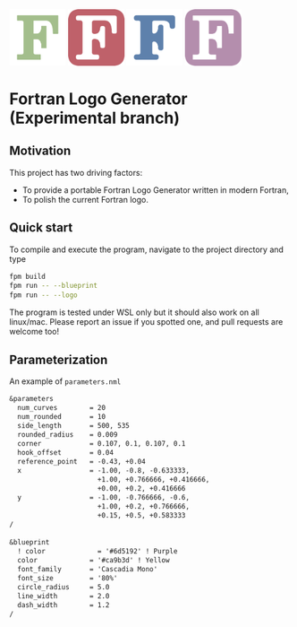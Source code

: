 <div class="column">
  <img src="./data/logo_green_letter.svg" style="width:20%">
  <img src="./data/logo_red_rounded.svg" style="width:20%">
  <img src="./data/logo_blue_chobby.svg" style="width:20%">
  <img src="./data/logo_purple_regular.svg" style="width:20%">
</div>

# Fortran Logo Generator (Experimental branch)

## Motivation

This project has two driving factors:

* To provide a portable Fortran Logo Generator written in modern Fortran,
* To polish the current Fortran logo.

## Quick start

To compile and execute the program, navigate to the project directory and type
```bash
fpm build
fpm run -- --blueprint
fpm run -- --logo
```
The program is tested under WSL only but it should also work on all linux/mac. Please report an issue if you spotted one, and pull requests are welcome too!

## Parameterization

An example of `parameters.nml`

```
&parameters
  num_curves        = 20
  num_rounded       = 10
  side_length       = 500, 535
  rounded_radius    = 0.009
  corner            = 0.107, 0.1, 0.107, 0.1
  hook_offset       = 0.04
  reference_point   = -0.43, +0.04
  x                 = -1.00, -0.8, -0.633333, 
                      +1.00, +0.766666, +0.416666, 
                      +0.00, +0.2, +0.416666
  y                 = -1.00, -0.766666, -0.6, 
                      +1.00, +0.2, +0.766666, 
                      +0.15, +0.5, +0.583333
/

&blueprint
  ! color             = '#6d5192' ! Purple
  color             = '#ca9b3d' ! Yellow
  font_family       = 'Cascadia Mono'
  font_size         = '80%'
  circle_radius     = 5.0
  line_width        = 2.0
  dash_width        = 1.2
/
```
